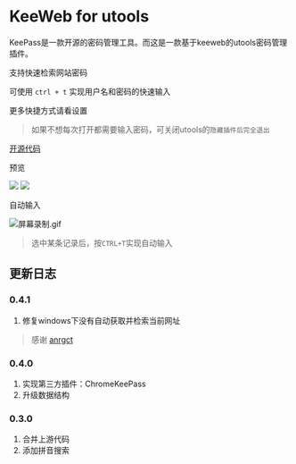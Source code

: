 # KeeWeb for utools

KeePass是一款开源的密码管理工具。而这是一款基于keeweb的utools密码管理插件。

支持快速检索网站密码

可使用 `ctrl + t` 实现用户名和密码的快速输入

更多快捷方式请看设置

> 如果不想每次打开都需要输入密码，可关闭utools的`隐藏插件后完全退出`

[开源代码](https://github.com/qinyongliang/keeweb)

预览

![](https://i.loli.net/2020/10/20/8rt27ETqRfGi4we.png)
![](https://i.loli.net/2020/10/20/dYH2nIgryopvkcS.png)

自动输入

![屏幕录制.gif](https://i.loli.net/2020/10/20/DZM3mRKF6g57pnE.gif)

> 选中某条记录后，按`CTRL+T`实现自动输入

## 更新日志


### 0.4.1

1. 修复windows下没有自动获取并检索当前网址
 
> 感谢 [anrgct](https://github.com/anrgct)


### 0.4.0

1. 实现第三方插件：ChromeKeePass
2. 升级数据结构

### 0.3.0

1. 合并上游代码
2. 添加拼音搜索